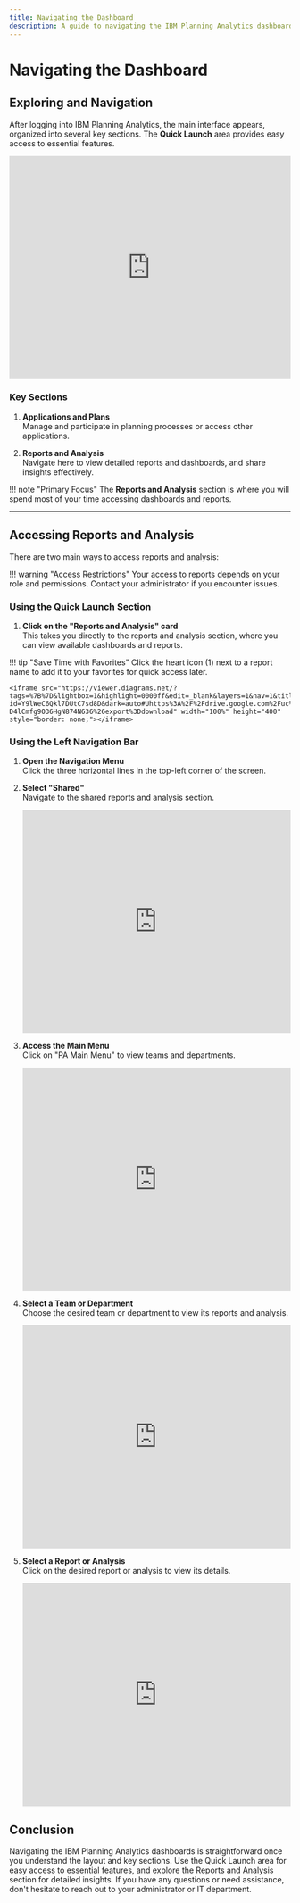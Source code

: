 ```yaml
---
title: Navigating the Dashboard
description: A guide to navigating the IBM Planning Analytics dashboards, including tips and tricks for effective use.
---
```


# Navigating the Dashboard

## Exploring and Navigation

After logging into IBM Planning Analytics, the main interface appears, organized into several key sections. The **Quick Launch** area provides easy access to essential features.

<iframe src="https://viewer.diagrams.net/?tags=%7B%7D&lightbox=1&highlight=0000ff&edit=_blank&layers=1&nav=1&title=Installation%20Guide.drawio&page-id=1QXaKfpXK7afY8ZVsUp8&dark=auto#Uhttps%3A%2F%2Fdrive.google.com%2Fuc%3Fid%3D1LP6U6tDhud-D4lCmfg9O36HgN874N636%26export%3Ddownload" width="100%" height="400" style="border: none;"></iframe>

### **Key Sections**

1. **Applications and Plans**  
    Manage and participate in planning processes or access other applications.

2. **Reports and Analysis**  
    Navigate here to view detailed reports and dashboards, and share insights effectively.

!!! note "Primary Focus"
     The **Reports and Analysis** section is where you will spend most of your time accessing dashboards and reports.

---

## **Accessing Reports and Analysis**

There are two main ways to access reports and analysis:

!!! warning "Access Restrictions"
     Your access to reports depends on your role and permissions. Contact your administrator if you encounter issues.

### **Using the Quick Launch Section**

1. **Click on the "Reports and Analysis" card**  
    This takes you directly to the reports and analysis section, where you can view available dashboards and reports.

!!! tip "Save Time with Favorites"
     Click the heart icon (1) next to a report name to add it to your favorites for quick access later.

    <iframe src="https://viewer.diagrams.net/?tags=%7B%7D&lightbox=1&highlight=0000ff&edit=_blank&layers=1&nav=1&title=Installation%20Guide.drawio&page-id=Y9lWeC6Qkl7DUtC7sd8D&dark=auto#Uhttps%3A%2F%2Fdrive.google.com%2Fuc%3Fid%3D1LP6U6tDhud-D4lCmfg9O36HgN874N636%26export%3Ddownload" width="100%" height="400" style="border: none;"></iframe>

### **Using the Left Navigation Bar**

1. **Open the Navigation Menu**  
    Click the three horizontal lines in the top-left corner of the screen.

2. **Select "Shared"**  
    Navigate to the shared reports and analysis section.

    <iframe src="https://viewer.diagrams.net/?tags=%7B%7D&lightbox=1&highlight=0000ff&edit=_blank&layers=1&nav=1&title=Installation%20Guide.drawio&page-id=xO_g8YvlXiTTXvpxl0iB&dark=auto#Uhttps%3A%2F%2Fdrive.google.com%2Fuc%3Fid%3D1LP6U6tDhud-D4lCmfg9O36HgN874N636%26export%3Ddownload" width="100%" height="400" style="border: none;"></iframe>

3. **Access the Main Menu**  
    Click on "PA Main Menu" to view teams and departments.

    <iframe src="https://viewer.diagrams.net/?tags=%7B%7D&lightbox=1&highlight=0000ff&edit=_blank&layers=1&nav=1&title=Installation%20Guide.drawio&page-id=82QtbYwMk9Is2q9n9MuQ&dark=auto#Uhttps%3A%2F%2Fdrive.google.com%2Fuc%3Fid%3D1LP6U6tDhud-D4lCmfg9O36HgN874N636%26export%3Ddownload" width="100%" height="400" style="border: none;"></iframe>

4. **Select a Team or Department**  
    Choose the desired team or department to view its reports and analysis.

    <iframe src="https://viewer.diagrams.net/?tags=%7B%7D&lightbox=1&highlight=0000ff&edit=_blank&layers=1&nav=1&title=Installation%20Guide.drawio&page-id=oIpjdMBgX0oA50aBXIPP&dark=auto#Uhttps%3A%2F%2Fdrive.google.com%2Fuc%3Fid%3D1LP6U6tDhud-D4lCmfg9O36HgN874N636%26export%3Ddownload" width="100%" height="400" style="border: none;"></iframe>

5. **Select a Report or Analysis**  
    Click on the desired report or analysis to view its details.

    <iframe src="https://viewer.diagrams.net/?tags=%7B%7D&lightbox=1&highlight=0000ff&edit=_blank&layers=1&nav=1&title=Installation%20Guide.drawio&page-id=-i-z2KAly-NTNCs_Dxm5&dark=auto#Uhttps%3A%2F%2Fdrive.google.com%2Fuc%3Fid%3D1LP6U6tDhud-D4lCmfg9O36HgN874N636%26export%3Ddownload" width="100%" height="400" style="border: none;"></iframe>

## **Conclusion**

Navigating the IBM Planning Analytics dashboards is straightforward once you understand the layout and key sections. Use the Quick Launch area for easy access to essential features, and explore the Reports and Analysis section for detailed insights. If you have any questions or need assistance, don't hesitate to reach out to your administrator or IT department.
